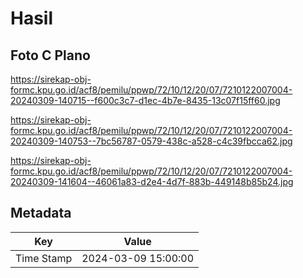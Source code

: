# Hasil

## Foto C Plano

https://sirekap-obj-formc.kpu.go.id/acf8/pemilu/ppwp/72/10/12/20/07/7210122007004-20240309-140715--f600c3c7-d1ec-4b7e-8435-13c07f15ff60.jpg

https://sirekap-obj-formc.kpu.go.id/acf8/pemilu/ppwp/72/10/12/20/07/7210122007004-20240309-140753--7bc56787-0579-438c-a528-c4c39fbcca62.jpg

https://sirekap-obj-formc.kpu.go.id/acf8/pemilu/ppwp/72/10/12/20/07/7210122007004-20240309-141604--46061a83-d2e4-4d7f-883b-449148b85b24.jpg


## Metadata

| Key        | Value               |
| ---------- | ------------------- |
| Time Stamp | 2024-03-09 15:00:00 |



